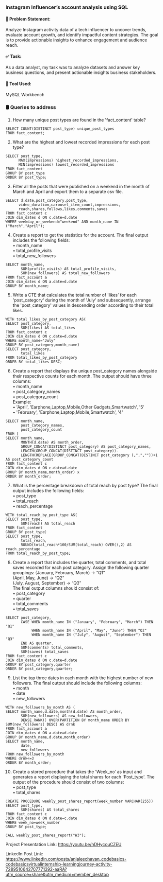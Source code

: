 ### Instagram Influencer’s account analysis using SQL


#### 🤔 Problem Statement:

Analyze Instagram activity data of a tech influencer to uncover trends, evaluate account growth, and identify impactful content strategies. The goal is to provide actionable insights to enhance engagement and audience reach.

#### ✅ Task:
As a data analyst, my task was to analyze datasets and answer key business questions, and present actionable insights business stakeholders.

#### 🔧 Tool Used: 
MySQL Workbench<br>

### 🛢️ Queries to address

1. How many unique post types are found in the 'fact_content' table?

```
SELECT COUNT(DISTINCT post_type) unique_post_types
FROM fact_content;
```

2. What are the highest and lowest recorded impressions for each post type?
 ``` 
SELECT post_type,
       MAX(impressions) highest_recorded_impressions,
       MIN(impressions) lowest_recorded_impressions
FROM fact_content
GROUP BY post_type
ORDER BY post_type; 
 ```

3. Filter all the posts that were published on a weekend in the month of 
March and April and export them to a separate csv file.
 ``` 
SELECT d.date,post_category,post_type,
       video_duration,carousel_item_count,impressions,
       reach,shares,follows,likes,comments,saves
FROM fact_content c
JOIN dim_dates d ON c.date=d.date
WHERE weekday_or_weekend="weekend" AND month_name IN ("March","April"); 
 ```

4. Create a report to get the statistics for the account. The final output 
includes the following fields: <br>
• month_name <br>
• total_profile_visits <br>
• total_new_followers<br>

```
SELECT month_name,
       SUM(profile_visits) AS total_profile_visits,
       SUM(new_followers) AS total_new_followers
FROM fact_account a 
JOIN dim_dates d ON a.date=d.date
GROUP BY month_name;
```

5. Write a CTE that calculates the total number of 'likes’ for each 
'post_category' during the month of 'July' and subsequently, arrange the 
'post_category' values in descending order according to their total likes.

```
WITH total_likes_by_post_category AS(
SELECT post_category,
       SUM(likes) AS total_likes
FROM fact_content c 
JOIN dim_dates d ON c.date=d.date
WHERE month_name="July"
GROUP BY post_category,month_name)
SELECT post_category,
       total_likes
FROM total_likes_by_post_category
ORDER BY total_likes DESC;
```





6. Create a report that displays the unique post_category names alongside 
their respective counts for each month. The output should have three 
columns:  <br>
• month_name <br>
• post_category_names  <br>
• post_category_count <br>
Example:  
• 'April', 'Earphone,Laptop,Mobile,Other Gadgets,Smartwatch', '5' <br>
• 'February', 'Earphone,Laptop,Mobile,Smartwatch', '4'<br>

```
SELECT month_name,
       post_category_names,
       post_category_count 
FROM (
SELECT month_name,
       MONTH(d.date) AS month_order,
       GROUP_CONCAT(DISTINCT post_category) AS post_category_names,
       LENGTH(GROUP_CONCAT(DISTINCT post_category))-
       LENGTH(REPLACE(GROUP_CONCAT(DISTINCT post_category ),",",""))+1 AS post_category_count
FROM fact_content c 
JOIN dim_dates d ON c.date=d.date
GROUP BY month_name,month_order) x
ORDER BY month_order;
```


7. What is the percentage breakdown of total reach by post type?  The final 
output includes the following fields: <br>
• post_type <br>
• total_reach <br>
• reach_percentage <br>

```
WITH total_reach_by_post_type AS(
SELECT post_type,
       SUM(reach) AS total_reach
FROM fact_content
GROUP BY post_type)
SELECT post_type,
       total_reach,
       ROUND(total_reach*100/SUM(total_reach) OVER(),2) AS reach_percentage
FROM total_reach_by_post_type;
```


8. Create a report that includes the quarter, total comments, and total 
saves recorded for each post category. Assign the following quarter 
groupings: 
(January, February, March) → “Q1” <br>
(April, May, June) → “Q2” <br>
(July, August, September) → “Q3” <br>
The final output columns should consist of: <br>
• post_category <br>
• quarter <br>
• total_comments <br>
• total_saves<br>

```
SELECT post_category,
       CASE WHEN month_name IN ("January", "February", "March") THEN "Q1"
			WHEN month_name IN ("April", "May", "June") THEN "Q2"
			WHEN month_name IN ("July", "August", "September") THEN "Q3"
	   END AS quarter,
	   SUM(comments) total_comments,
	   SUM(saves) total_saves
FROM fact_content c 
JOIN dim_dates d ON c.date=d.date
GROUP BY post_category,quarter
ORDER BY post_category,quarter;
```


9. List the top three dates in each month with the highest number of new 
followers. The final output should include the following columns: <br>
• month <br>
• date <br>
• new_followers<br>

```
WITH new_followers_by_month AS (
SELECT month_name,d.date,month(d.date) AS month_order,
       SUM(new_followers) AS new_followers,
       DENSE_RANK() OVER(PARTITION BY month_name ORDER BY SUM(new_followers) DESC) AS drnk
FROM fact_account a 
JOIN dim_dates d ON a.date=d.date
GROUP BY month_name,d.date,month_order)
SELECT month_name,
       date,
       new_followers
FROM new_followers_by_month
WHERE drnk<=3
ORDER BY month_order;
```


10.  Create a stored procedure that takes the 'Week_no' as input and 
generates a report displaying the total shares for each 'Post_type'. The 
output of the procedure should consist of two columns: <br>
• post_type <br>
• total_shares<br>

```
CREATE PROCEDURE weekly_post_shares_report(week_number VARCHAR(255))
SELECT post_type,
       SUM(shares) AS total_shares
FROM fact_content c 
JOIN dim_dates d ON d.date=c.date
WHERE week_no=week_number
GROUP BY post_type;

CALL weekly_post_shares_report("W3");
```


Project Presentation Link: https://youtu.be/hDHycouCZEU

LinkedIn Post Link: https://www.linkedin.com/posts/anjaleechavan_codebasics-codebasicsvirtualinternship-learningjourney-activity-7289510642707771392-aaRA?utm_source=share&utm_medium=member_desktop

